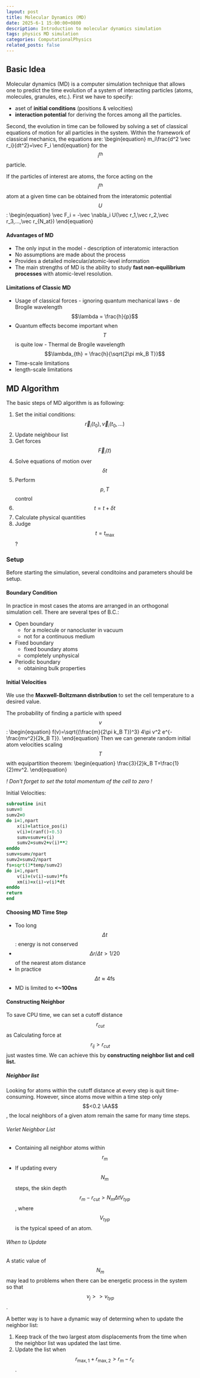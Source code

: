 ```yaml
---
layout: post
title: Molecular Dynamics (MD)
date: 2025-6-1 15:00:00+0800
description: Introduction to molecular dynamics simulation 
tags: physics MD simulation
categories: ComputationalPhysics
related_posts: false
---
```


## Basic Idea
Molecular dynamics (MD) is a computer simulation technique that allows one to predict the time evolution of a system of interacting particles (atoms, molecules, granules, etc.).
First we have to specify:
- aset of **initial conditions** (positions & velocities)
- **interaction potential** for deriving the forces among all the particles.

Second, the evolution in time can be followed by solving a  set of classical equations of motion for all particles in the system. Within the framework of classical mechanics, the equations are:
\begin{equation}
m_i\frac{d^2 \vec r_i}{dt^2}=\vec F_i
\end{equation}
for the $$i^{\text{th}}$$ particle.

If the particles of interest are atoms, the force acting on the $$i^{\text{th}}$$ atom at a given time can be obtained from the interatomic potential $$U$$ :
\begin{equation}
\vec F_i = -\vec \nabla_i U(\vec r_1,\vec r_2,\vec r_3,...,\vec r_{N_at})
\end{equation}

#### Advantages of MD
- The only input in the model - description of interatomic interaction
- No assumptions are made about the process
- Provides a detailed molecular/atomic-level information
- The main strengths of MD is the ability to study **fast non-equilibrium processes** with atomic-level resolution.

#### Limitations of Classic MD
- Usage of classical forces - ignoring quantum mechanical laws - de Brogile wavelength $$\lambda = \frac{h}{p}$$
- Quantum effects become important when $$T$$ is quite low - Thermal de Brogile wavelength $$\lambda_{th} = \frac{h}{\sqrt{2\pi mk_B T}}$$
- Time-scale limitations
- length-scale limitations

## MD Algorithm
The basic steps of MD algorithm is as following:
1. Set the initial conditions: $$\vec r_i(t_0),\vec v_i(t_0,...)$$
2. Update neighbour list
3. Get forces $$\vec F_i(t)$$
4. Solve equations of motion over $$\delta t$$
5. Perform $$p,T$$ control
6. $$t=t+\delta t$$
7. Calculate physical quantities
8. Judge $$t=t_{\text{max}}$$?

### Setup
Before starting the simulation, several conditoins and parameters should be setup.
#### Boundary Condition
In practice in most cases the atoms are arranged in an orthogonal simulation cell. There are several tpes of B.C.:
- Open boundary
    * for a molecule or nanocluster in vacuum
    * not for a continuous medium
- Fixed boundary
    * fixed boundary atoms
    * completely unphysical
- Periodic boundary
    * obtaining bulk properties

#### Initial Velocities
We use the **Maxwell-Boltzmann distribution** to set the cell temperature to a desired value.

The probability of finding a particle with speed $$v$$:
\begin{equation}
f(v)=\sqrt{(\frac{m}{2\pi k_B T})^3} 4\pi v^2 e^{-\frac{mv^2}{2k_B T}}.
\end{equation}
Then we can generate random initial atom velocities scaling $$T$$ with equipartition theorem:
\begin{equation}
\frac{3}{2}k_B T=\frac{1}{2}mv^2.
\end{equation}

*! Don't forget to set the total momentum of the cell to zero !*

Initial Velocities:
```fortran
subroutine init
sumv=0
sumv2=0
do i=1,npart
    x(i)=lattice_pos(i)
    v(i)=(ranf()-0.5)
    sumv=sumv+v(i)
    sumv2=sumv2+v(i)**2
enddo
sumv=sumv/npart
sumv2=sumv2/npart
fs=sqrt(3*temp/sumv2)
do i=1,npart
    v(i)=(v(i)-sumv)*fs
    xm(i)=x(i)-v(i)*dt
enddo
return
end
```

#### Choosing MD Time Step
- Too long $$\Delta t$$: energy is not conserved
- $$\Delta r/\Delta t > 1/20$$ of the nearest atom distance
- In practice $$\Delta t \approx 4\text{fs}$$
- MD is limited to **<~100ns**

#### Constructing Neighbor
To save CPU time, we can set a cutoff distance $$r_{cut}$$ as Calculating force at $$r_{ij}>r_{cut}$$ just wastes time. We can achieve this by **constructing neighbor list and cell list.**
##### Neighbor list
Looking for atoms within the cutoff distance at every step is quit time-consuming. However, since atoms move within a time step only $$<0.2 \AA$$, the local neighbors of a given atom remain the same for many time steps.
###### Verlet Neighbor List
- Containing all neighbor atoms within $$r_m$$
- If updating every $$N_m$$ steps, the skin depth $$r_m-r_{cut} > N_m\Delta t V_{typ}$$, where $$V_{typ}$$ is the typical speed of an atom.
###### When to Update
A static value of $$N_m$$ may lead to problems when there can be energetic process in the system so that $$v_j >> v_{typ}$$.

A better way is to have a dynamic way of determing when to update the neighbor list:
1. Keep track of the two largest atom displacements from the time when the neighbor list was updated the last time.
2. Update the list when $$r_{\text{max},1}+r_{\text{max},2}>r_m-r_c$$.





